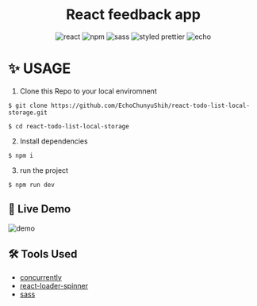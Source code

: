 <h1 align="center"> React feedback app
</h1>

<div align="center">
<img alt="react" src="https://img.shields.io/badge/React-000?&logo=react"/>  
  <img alt="npm" src="https://img.shields.io/badge/NPM-blue?logo=npm"/>
  <img alt="sass" src="https://img.shields.io/badge/SCSS-CC6699?&logo=Sass&logoColor=white">
<img alt="styled prettier" src="https://img.shields.io/badge/styled%20with-Prettier-yellow"/>
<img alt="echo" src="https://img.shields.io/badge/Made%20by-Echo-ff69b4"/>

</div>

# ✨ USAGE

1. Clone this Repo to your local enviromnent

```
$ git clone https://github.com/EchoChunyuShih/react-todo-list-local-storage.git

$ cd react-todo-list-local-storage
```

2. Install dependencies

```
$ npm i
```

3. run the project

```
$ npm run dev
```

## 🥳 Live Demo

<img alt="demo" src="https://media.giphy.com/media/aO1o3Hz7gcmuUjXX1t/giphy.gif">

## 🛠 Tools Used

- [concurrently](https://www.npmjs.com/package/concurrently)
- [react-loader-spinner](https://mhnpd.github.io/react-loader-spinner/)
- [sass](https://www.npmjs.com/package/sass)
